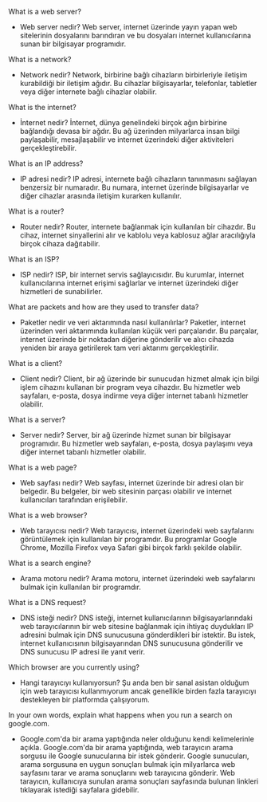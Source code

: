 What is a web server?

*   Web server nedir? Web server, internet üzerinde yayın yapan web sitelerinin dosyalarını barındıran ve bu dosyaları internet kullanıcılarına sunan bir bilgisayar programıdır.

What is a network? 
    
*   Network nedir? Network, birbirine bağlı cihazların birbirleriyle iletişim kurabildiği bir iletişim ağıdır. Bu cihazlar bilgisayarlar, telefonlar, tabletler veya diğer internete bağlı cihazlar olabilir.
    
What is the internet? 

*   İnternet nedir? İnternet, dünya genelindeki birçok ağın birbirine bağlandığı devasa bir ağdır. Bu ağ üzerinden milyarlarca insan bilgi paylaşabilir, mesajlaşabilir ve internet üzerindeki diğer aktiviteleri gerçekleştirebilir.

What is an IP address? 
 
*   IP adresi nedir? IP adresi, internete bağlı cihazların tanınmasını sağlayan benzersiz bir numaradır. Bu numara, internet üzerinde bilgisayarlar ve diğer cihazlar arasında iletişim kurarken kullanılır.
    
What is a router? 

*   Router nedir? Router, internete bağlanmak için kullanılan bir cihazdır. Bu cihaz, internet sinyallerini alır ve kablolu veya kablosuz ağlar aracılığıyla birçok cihaza dağıtabilir.

What is an ISP? 
 
*   ISP nedir? ISP, bir internet servis sağlayıcısıdır. Bu kurumlar, internet kullanıcılarına internet erişimi sağlarlar ve internet üzerindeki diğer hizmetleri de sunabilirler.

What are packets and how are they used to transfer data? 
  
*   Paketler nedir ve veri aktarımında nasıl kullanılırlar? Paketler, internet üzerinden veri aktarımında kullanılan küçük veri parçalarıdır. Bu parçalar, internet üzerinde bir noktadan diğerine gönderilir ve alıcı cihazda yeniden bir araya getirilerek tam veri aktarımı gerçekleştirilir.

What is a client? 
 
*   Client nedir? Client, bir ağ üzerinde bir sunucudan hizmet almak için bilgi işlem cihazını kullanan bir program veya cihazdır. Bu hizmetler web sayfaları, e-posta, dosya indirme veya diğer internet tabanlı hizmetler olabilir.

What is a server? 
 
*   Server nedir? Server, bir ağ üzerinde hizmet sunan bir bilgisayar programıdır. Bu hizmetler web sayfaları, e-posta, dosya paylaşımı veya diğer internet tabanlı hizmetler olabilir.
    
What is a web page? 

*   Web sayfası nedir? Web sayfası, internet üzerinde bir adresi olan bir belgedir. Bu belgeler, bir web sitesinin parçası olabilir ve internet kullanıcıları tarafından erişilebilir.
    
What is a web browser? 

*   Web tarayıcısı nedir? Web tarayıcısı, internet üzerindeki web sayfalarını görüntülemek için kullanılan bir programdır. Bu programlar Google Chrome, Mozilla Firefox veya Safari gibi birçok farklı şekilde olabilir.
  
What is a search engine?
  
*   Arama motoru nedir? Arama motoru, internet üzerindeki web sayfalarını bulmak için kullanılan bir programdır.

What is a DNS request?  

*   DNS isteği nedir? DNS isteği, internet kullanıcılarının bilgisayarlarındaki web tarayıcılarının bir web sitesine bağlanmak için ihtiyaç duydukları IP adresini bulmak için DNS sunucusuna gönderdikleri bir istektir. Bu istek, internet kullanıcısının bilgisayarından DNS sunucusuna gönderilir ve DNS sunucusu IP adresi ile yanıt verir.
    
Which browser are you currently using?

*   Hangi tarayıcıyı kullanıyorsun? Şu anda ben bir sanal asistan olduğum için web tarayıcısı kullanmıyorum ancak genellikle birden fazla tarayıcıyı destekleyen bir platformda çalışıyorum.
    
In your own words, explain what happens when you run a search on google.com.

*   Google.com'da bir arama yaptığında neler olduğunu kendi kelimelerinle açıkla. Google.com'da bir arama yaptığında, web tarayıcın arama sorgusu ile Google sunucularına bir istek gönderir. Google sunucuları, arama sorgusuna en uygun sonuçları bulmak için milyarlarca web sayfasını tarar ve arama sonuçlarını web tarayıcına gönderir. Web tarayıcın, kullanıcıya sunulan arama sonuçları sayfasında bulunan linkleri tıklayarak istediği sayfalara gidebilir.